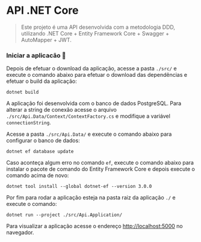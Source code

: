# API .NET Core

> Este projeto é uma API desenvolvida com a metodologia DDD, utilizando .NET Core + Entity Framework Core + Swagger + AutoMapper + JWT.

### Iniciar a aplicacão :checkered_flag:

Depois de efetuar o download da aplicação, acesse a pasta `./src/` e execute o comando abaixo para efetuar o download das dependências e efetuar o build da aplicação:

```console
dotnet build
```

A aplicação foi desenvolvida com o banco de dados PostgreSQL. Para alterar a string de conexão acesse o arquivo `./src/Api.Data/Context/ContextFactory.cs` e modifique a variável `connectionString`.

Acesse a pasta `./src/Api.Data/` e execute o comando abaixo para configurar o banco de dados:

```console
dotnet ef database update
```

Caso aconteça algum erro no comando `ef`, execute o comando abaixo para instalar o pacote de comando do Entity Framework Core e depois execute o comando acima de novo:

```console
dotnet tool install --global dotnet-ef --version 3.0.0
```

Por fim para rodar a aplicação esteja na pasta raiz da aplicação `./` e execute o comando:

```console
dotnet run --project ./src/Api.Application/
```

Para visualizar a aplicação acesse o endereço [http://localhost:5000](http://localhost:5000) no navegador.
